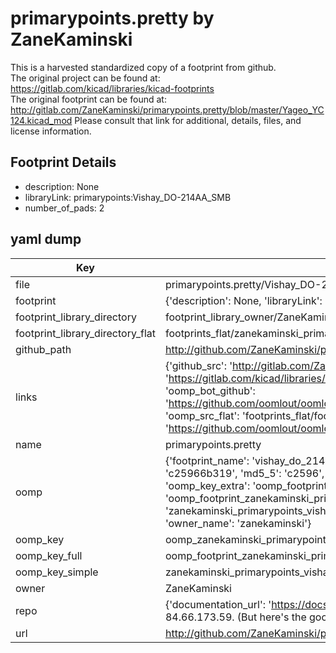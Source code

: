 # primarypoints.pretty by ZaneKaminski  
This is a harvested standardized copy of a footprint from github.  
The original project can be found at:  
https://gitlab.com/kicad/libraries/kicad-footprints  
The original footprint can be found at:
http://gitlab.com/ZaneKaminski/primarypoints.pretty/blob/master/Yageo_YC124.kicad_mod
Please consult that link for additional, details, files, and license information.  
## Footprint Details
* description: None  
* libraryLink: primarypoints:Vishay_DO-214AA_SMB  
* number_of_pads: 2  
## yaml dump  
| Key | Value |  
| --- | --- |  
| file | primarypoints.pretty/Vishay_DO-214AA_SMB.kicad_mod |  
| footprint | {'description': None, 'libraryLink': 'primarypoints:Vishay_DO-214AA_SMB', 'number_of_pads': 2} |  
| footprint_library_directory | footprint_library_owner/ZaneKaminski_primarypoints.pretty |  
| footprint_library_directory_flat | footprints_flat/zanekaminski_primarypoints_vishay_do_214aa_smb/working |  
| github_path | http://github.com/ZaneKaminski/primarypoints.pretty/blob/master/Vishay_DO-214AA_SMB.kicad_mod |  
| links | {'github_src': 'http://gitlab.com/ZaneKaminski/primarypoints.pretty/blob/master/Yageo_YC124.kicad_mod', 'github_src_repo': 'https://gitlab.com/kicad/libraries/kicad-footprints', 'oomp_bot': 'footprints/zanekaminski_primarypoints_vishay_do_214aa_smb/working', 'oomp_bot_github': 'https://github.com/oomlout/oomlout_oomp_footprint_bot/tree/main/footprints/zanekaminski_primarypoints_vishay_do_214aa_smb/working', 'oomp_src_flat': 'footprints_flat/footprints_flat/zanekaminski_primarypoints_vishay_do_214aa_smb/working', 'oomp_src_flat_github': 'https://github.com/oomlout/oomlout_oomp_footprint_src/tree/main/footprints_flat/zanekaminski_primarypoints_vishay_do_214aa_smb/working'} |  
| name | primarypoints.pretty |  
| oomp | {'footprint_name': 'vishay_do_214aa_smb', 'library_name': 'primarypoints', 'md5': 'c25966b319d65fd838082a67c1a8508f', 'md5_10': 'c25966b319', 'md5_5': 'c2596', 'md5_6': 'c25966', 'oomp_key': 'oomp_zanekaminski_primarypoints_vishay_do_214aa_smb', 'oomp_key_extra': 'oomp_footprint_zanekaminski_primarypoints_vishay_do_214aa_smb', 'oomp_key_full': 'oomp_footprint_zanekaminski_primarypoints_vishay_do_214aa_smb_c25966', 'oomp_key_simple': 'zanekaminski_primarypoints_vishay_do_214aa_smb', 'original_filename': 'primarypoints.pretty/Vishay_DO-214AA_SMB.kicad_mod', 'owner_name': 'zanekaminski'} |  
| oomp_key | oomp_zanekaminski_primarypoints_vishay_do_214aa_smb |  
| oomp_key_full | oomp_footprint_zanekaminski_primarypoints_vishay_do_214aa_smb |  
| oomp_key_simple | zanekaminski_primarypoints_vishay_do_214aa_smb |  
| owner | ZaneKaminski |  
| repo | {'documentation_url': 'https://docs.github.com/rest/overview/resources-in-the-rest-api#rate-limiting', 'message': "API rate limit exceeded for 84.66.173.59. (But here's the good news: Authenticated requests get a higher rate limit. Check out the documentation for more details.)"} |  
| url | http://github.com/ZaneKaminski/primarypoints.pretty |  

